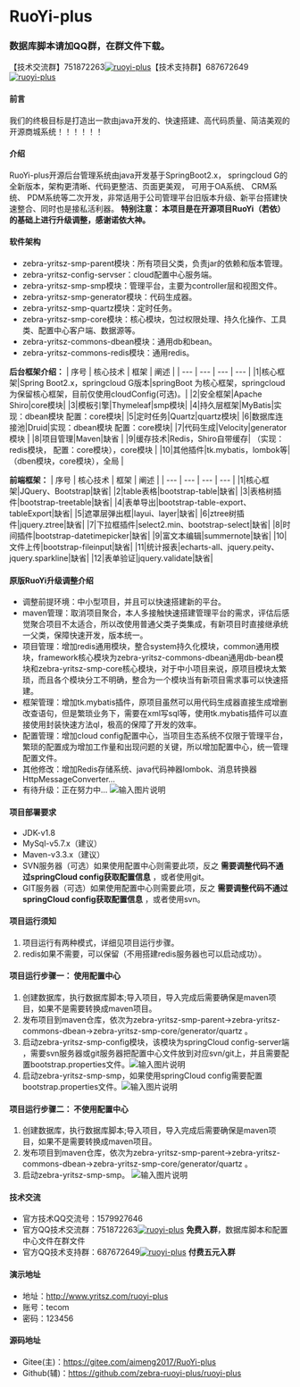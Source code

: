 # RuoYi-plus
### 数据库脚本请加QQ群，在群文件下载。
【技术交流群】751872263<a target="_blank" href="https://jq.qq.com/?_wv=1027&k=5wYOaQe
"><img border="0" src="https://pub.idqqimg.com/wpa/images/group.png" alt="ruoyi-plus" title="ruoyi-plus"></a>【技术支持群】687672649<a target="_blank" href="https://jq.qq.com/?_wv=1027&k=5eBNzMW"><img border="0" src="https://pub.idqqimg.com/wpa/images/group.png" alt="ruoyi-plus" title="ruoyi-plus"></a>


#### 前言
我们的终极目标是打造出一款由java开发的、快速搭建、高代码质量、简洁美观的开源商城系统！！！！！！

#### 介绍
RuoYi-plus开源后台管理系统由java开发基于SpringBoot2.x， springcloud G的全新版本，架构更清晰、代码更整洁、页面更美观， 可用于OA系统、 CRM系统、 PDM系统等二次开发，非常适用于公司管理平台旧版本升级、新平台搭建快速整合、同时也是接私活利器。
**特别注意： 本项目是在开源项目RuoYi（若依） 的基础上进行升级调整，感谢诺依大神。** 

#### 软件架构
- zebra-yritsz-smp-parent模块：所有项目父类，负责jar的依赖和版本管理。
- zebra-yritsz-config-servser：cloud配置中心服务端。
- zebra-yritsz-smp-smp模块：管理平台，主要为controller层和视图文件。
- zebra-yritsz-smp-generator模块：代码生成器。
- zebra-yritsz-smp-quartz模块：定时任务。
- zebra-yritsz-smp-core模块：核心模块，包过权限处理、持久化操作、工具类、配置中心客户端、数据源等。
- zebra-yritsz-commons-dbean模块：通用db和bean。
- zebra-yritsz-commons-redis模块：通用redis。

 **后台框架介绍：** 
|  序号  |  核心技术  |  框架   | 阐述 |
| --- | --- | --- | --- |
|1|核心框架|Spring Boot2.x，springcloud G版本|springBoot 为核心框架，springcloud 为保留核心框架，目前仅使用cloudConfig(可选)。|
|2|安全框架|Apache Shiro|core模块|
|3|模板引擎|Thymeleaf|smp模块|
|4|持久层框架|MyBatis|实现：dbean模块 配置：core模块|
|5|定时任务|Quartz|quartz模块|
|6|数据库连接池|Druid|实现：dbean模块 配置：core模块|
|7|代码生成|Velocity|generator模块    |
|8|项目管理|Maven|缺省  |
|9|缓存技术|Redis，Shiro自带缓存| （实现：redis模块， 配置：core模块），core模块   |
|10|其他插件|tk.mybatis，lombok等|（dben模块，core模块），全局  |

 **前端框架：**
|  序号  |  核心技术  |  框架   | 阐述 |
| --- | --- | --- | --- |
|1|核心框架|JQuery、Bootstrap|缺省|
|2|table表格|bootstrap-table|缺省|
|3|表格树插件|bootstrap-treetable|缺省|
|4|表单导出|bootstrap-table-export、tableExport|缺省|
|5|遮罩层弹出框|layui、layer|缺省|
|6|ztree树插件|jquery.ztree|缺省|
|7|下拉框插件|select2.min、bootstrap-select|缺省|
|8|时间插件|bootstrap-datetimepicker|缺省|
|9|富文本编辑|summernote|缺省|
|10|文件上传|bootstrap-fileinput|缺省|
|11|统计报表|echarts-all、jquery.peity、jquery.sparkline|缺省|
|12|表单验证|jquery.validate|缺省|

#### 原版RuoYi升级调整介绍
- 调整前提环境：中小型项目，并且可以快速搭建新的平台。
- maven管理：取消项目聚合，本人多接触快速搭建管理平台的需求，评估后感觉聚合项目不太适合，所以改使用普通父类子类集成，有新项目时直接继承统一父类，保障快速开发，版本统一。
- 项目管理：增加redis通用模块，整合system持久化模块，common通用模块，framework核心模块为zebra-yritsz-commons-dbean通用db-bean模块和zebra-yritsz-smp-core核心模块，对于中小项目来说，原项目模块太繁琐，而且各个模块分工不明确，整合为一个模块当有新项目需求事可以快速搭建。
- 框架管理：增加tk.mybatis插件，原项目虽然可以用代码生成器直接生成增删改查语句，但是繁琐业务下，需要在xml写sql等，使用tk.mybatis插件可以直接使用封装快速方法ql，极高的保障了开发的效率。
- 配置管理：增加cloud config配置中心，当项目生态系统不仅限于管理平台，繁琐的配置成为增加工作量和出现问题的关键，所以增加配置中心，统一管理配置文件。
- 其他修改：增加Redis存储系统、java代码神器lombok、消息转换器HttpMessageConverter...
- 有待升级：正在努力中...
![输入图片说明](https://images.gitee.com/uploads/images/2019/0714/135757_cbf2decc_2038874.jpeg "1562921075(1).jpg")

#### 项目部署要求
- JDK-v1.8
- MySql-v5.7.x（建议）
- Maven-v3.3.x（建议）
- SVN服务器（可选）如果使用配置中心则需要此项，反之 **需要调整代码不通过springCloud config获取配置信息** ，或者使用git。
- GIT服务器（可选）如果使用配置中心则需要此项，反之 **需要调整代码不通过springCloud config获取配置信息** ，或者使用svn。

#### 项目运行须知
1. 项目运行有两种模式，详细见项目运行步骤。
2. redis如果不需要，可以保留（不用搭建redis服务器也可以启动成功）。 

#### 项目运行步骤一： **使用配置中心** 
1. 创建数据库，执行数据库脚本;导入项目，导入完成后需要确保是maven项目，如果不是需要转换成maven项目。
2. 发布项目到maven仓库，依次为zebra-yritsz-smp-parent->zebra-yritsz-commons-dbean->zebra-yritsz-smp-core/generator/quartz 。
3. 启动zebra-yritsz-smp-config模块，该模块为springCloud config-server端 ，需要svn服务器或git服务器把配置中心文件放到对应svn/git上，并且需要配置bootstrap.properties文件。![输入图片说明](https://images.gitee.com/uploads/images/2019/0715/134215_78272869_2038874.jpeg "1563169313(1).jpg")
4. 启动zebra-yritsz-smp-smp，如果使用springCloud config需要配置bootstrap.properties文件。![输入图片说明](https://images.gitee.com/uploads/images/2019/0715/135500_380c9fc3_2038874.jpeg "1563170081(1).jpg")

#### 项目运行步骤二： **不使用配置中心** 
1. 创建数据库，执行数据库脚本;导入项目，导入完成后需要确保是maven项目，如果不是需要转换成maven项目。
2. 发布项目到maven仓库，依次为zebra-yritsz-smp-parent->zebra-yritsz-commons-dbean->zebra-yritsz-smp-core/generator/quartz 。
4. 启动zebra-yritsz-smp-smp。
![输入图片说明](https://images.gitee.com/uploads/images/2019/0716/092738_c32e9535_2038874.jpeg "1563239374(1).jpg")

#### 技术交流
- 官方技术QQ交流号：1579927646
- 官方QQ技术交流群：751872263<a target="_blank" href="https://jq.qq.com/?_wv=1027&k=5wYOaQe
"><img border="0" src="https://pub.idqqimg.com/wpa/images/group.png" alt="ruoyi-plus" title="ruoyi-plus"></a> **免费入群**，数据库脚本和配置中心文件在群文件 
- 官方QQ技术支持群：687672649<a target="_blank" href="https://jq.qq.com/?_wv=1027&k=5eBNzMW"><img border="0" src="https://pub.idqqimg.com/wpa/images/group.png" alt="ruoyi-plus" title="ruoyi-plus"></a> **付费五元入群**

#### 演示地址
- 地址：http://www.yritsz.com/ruoyi-plus
- 账号：tecom 
- 密码：123456

#### 源码地址
- Gitee(主)：https://gitee.com/aimeng2017/RuoYi-plus
- Github(辅)：https://github.com/zebra-ruoyi-plus/ruoyi-plus